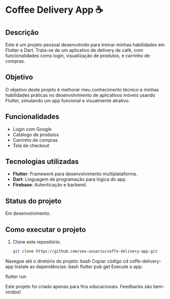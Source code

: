# Coffee Delivery App ☕

## Descrição
Este é um projeto pessoal desenvolvido para treinar minhas habilidades em Flutter e Dart. Trata-se de um aplicativo de delivery de café, com funcionalidades como login, visualização de produtos, e carrinho de compras.

## Objetivo
O objetivo deste projeto é melhorar meu conhecimento técnico e minhas habilidades práticas no desenvolvimento de aplicativos móveis usando Flutter, simulando um app funcional e visualmente atrativo.

## Funcionalidades
- Login com Google
- Catálogo de produtos
- Carrinho de compras
- Tela de checkout

## Tecnologias utilizadas
- **Flutter**: Framework para desenvolvimento multiplataforma.
- **Dart**: Linguagem de programação para lógica do app.
- **Firebase**:  Autenticação e backend.

## Status do projeto
Em desenvolvimento.

## Como executar o projeto
1. Clone este repositório:
   ```bash
   git clone https://github.com/seu-usuario/coffe-delivery-app.git
Navegue até o diretório do projeto:
bash
Copiar código
cd coffe-delivery-app
Instale as dependências:
bash
flutter pub get
Execute o app:


flutter run


Este projeto foi criado apenas para fins educacionais. Feedbacks são bem-vindos!




